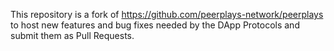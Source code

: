 This repository is a fork of https://github.com/peerplays-network/peerplays to host new features and bug fixes needed by the DApp Protocols and submit them as Pull Requests.
